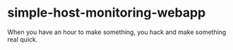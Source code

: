 # simple-host-monitoring-webapp
When you have an hour to make something, you hack and make something real quick.

